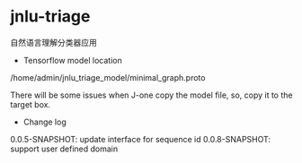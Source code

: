 jnlu-triage
====
自然语言理解分类器应用

* Tensorflow model location

/home/admin/jnlu_triage_model/minimal_graph.proto

There will be some issues when J-one copy the model file, so, copy it to the target box.


* Change log

0.0.5-SNAPSHOT:  update interface for sequence id
0.0.8-SNAPSHOT:  support user defined domain
